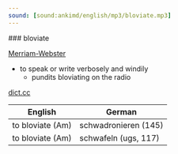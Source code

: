 ```yaml
---
sound: [sound:ankimd/english/mp3/bloviate.mp3]
---
```


\### bloviate

[Merriam-Webster](https://www.merriam-webster.com/dictionary/bloviate)

- to speak or write verbosely and windily
    - pundits bloviating on the radio

[dict.cc](https://www.dict.cc/bloviate)

| English        | German       |
| -------------- | ------------ |
| to bloviate (Am) | schwadronieren (145) |
| to bloviate (Am) | schwafeln (ugs, 117) |
